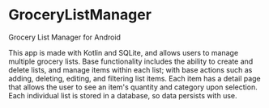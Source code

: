 # GroceryListManager
Grocery List Manager for Android


This app is made with Kotlin and SQLite, and allows users to manage multiple grocery lists. Base functionality includes the ability to create and delete lists, and manage items
within each list; with base actions such as adding, deleting, editing, and filtering list items. Each item has a detail page that allows the user to see an item's quantity and 
category upon selection. Each individual list is stored in a database, so data persists with use.

